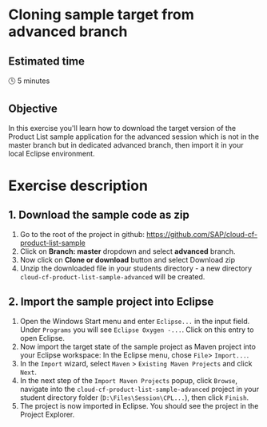 # Cloning sample target from advanced branch

## Estimated time

:clock4: 5 minutes

## Objective

In this exercise you'll learn how to download the target version of the Product List sample application for the advanced session which is not in the master branch but in dedicated advanced branch, then import it in your local Eclipse environment.

# Exercise description


## 1. Download the sample code as zip
1. Go to the root of the project in github: https://github.com/SAP/cloud-cf-product-list-sample
2. Click on **Branch: master** dropdown and select **advanced** branch.
3. Now click on **Clone or download** button and select Download zip
4. Unzip the downloaded file in your students directory - a new directory ```cloud-cf-product-list-sample-advanced``` will be created.

## 2. Import the sample project into Eclipse
1. Open the Windows Start menu and enter ```Eclipse...``` in the input field. Under ```Programs``` you will see ```Eclipse Oxygen -...```. Click on this entry to open Eclipse.
2. Now import the target state of the sample project as Maven project into your Eclipse workspace: In the Eclipse menu, chose ```File```> ```Import...```.
3. In the ```Import``` wizard, select ```Maven``` > ```Existing Maven Projects``` and click ```Next```.
4. In the next step of the ```Import Maven Projects``` popup, click ```Browse```, navigate into the ```cloud-cf-product-list-sample-advanced``` project in your student directory folder (```D:\Files\Session\CPL...```), then click ```Finish```.
5. The project is now imported in Eclipse. You should see the project in the Project Explorer.   
